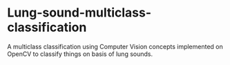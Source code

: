 # Lung-sound-multiclass-classification
A multiclass classification using Computer Vision concepts implemented on OpenCV to classify things on basis of lung sounds.
